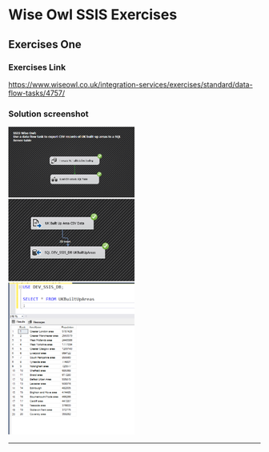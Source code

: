 # Wise Owl SSIS Exercises

## Exercises One

### Exercises Link
https://www.wiseowl.co.uk/integration-services/exercises/standard/data-flow-tasks/4757/

### Solution screenshot
<img src="https://github.com/drdataSpp/data_projects/blob/master/MS%20SSIS%20Projects/Screenshots/SSIS_EX1_Control_Flow.png" width="50%" height="50%">

<img src="https://github.com/drdataSpp/data_projects/blob/master/MS%20SSIS%20Projects/Screenshots/SSIS_EX1_Data_Flow.png" width="50%" height="50%">

<img src="https://github.com/drdataSpp/data_projects/blob/master/MS%20SSIS%20Projects/Screenshots/SSIS_EX1_SQL_TGT_TBL.png" width="50%" height="50%">

***
